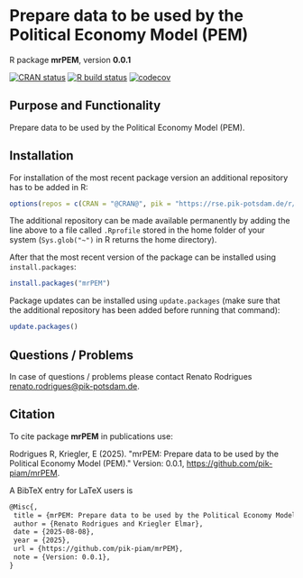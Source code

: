# Prepare data to be used by the Political Economy Model (PEM)

R package **mrPEM**, version **0.0.1**

[![CRAN status](https://www.r-pkg.org/badges/version/mrPEM)](https://cran.r-project.org/package=mrPEM) [![R build status](https://github.com/pik-piam/mrPEM/workflows/check/badge.svg)](https://github.com/pik-piam/mrPEM/actions) [![codecov](https://codecov.io/gh/pik-piam/mrPEM/branch/master/graph/badge.svg)](https://app.codecov.io/gh/pik-piam/mrPEM) 

## Purpose and Functionality

Prepare data to be used by the Political Economy Model (PEM).


## Installation

For installation of the most recent package version an additional repository has to be added in R:

```r
options(repos = c(CRAN = "@CRAN@", pik = "https://rse.pik-potsdam.de/r/packages"))
```
The additional repository can be made available permanently by adding the line above to a file called `.Rprofile` stored in the home folder of your system (`Sys.glob("~")` in R returns the home directory).

After that the most recent version of the package can be installed using `install.packages`:

```r 
install.packages("mrPEM")
```

Package updates can be installed using `update.packages` (make sure that the additional repository has been added before running that command):

```r 
update.packages()
```

## Questions / Problems

In case of questions / problems please contact Renato Rodrigues <renato.rodrigues@pik-potsdam.de>.

## Citation

To cite package **mrPEM** in publications use:

Rodrigues R, Kriegler, E (2025). "mrPEM: Prepare data to be used by the Political Economy Model (PEM)." Version: 0.0.1, <https://github.com/pik-piam/mrPEM>.

A BibTeX entry for LaTeX users is

 ```latex
@Misc{,
  title = {mrPEM: Prepare data to be used by the Political Economy Model (PEM)},
  author = {Renato Rodrigues and Kriegler Elmar},
  date = {2025-08-08},
  year = {2025},
  url = {https://github.com/pik-piam/mrPEM},
  note = {Version: 0.0.1},
}
```
